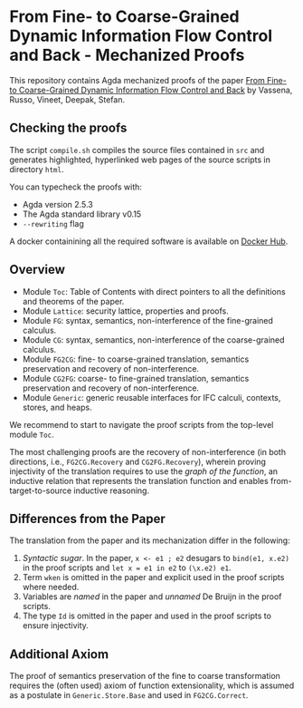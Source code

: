 # From Fine- to Coarse-Grained Dynamic Information Flow Control and Back - Mechanized Proofs

This repository contains Agda mechanized proofs of the paper [From Fine- to Coarse-Grained Dynamic Information Flow Control and Back](https://doi.org/10.1145/3290389) by Vassena, Russo,
Vineet, Deepak, Stefan.

## Checking the proofs

The script `compile.sh` compiles the source files contained in `src` and
generates highlighted, hyperlinked web pages of the source scripts in directory
`html`.

You can typecheck the proofs with:

  - Agda version 2.5.3 
  - The Agda standard library v0.15
  - `--rewriting` flag

A docker containining all the required software is available on [Docker
Hub](https://hub.docker.com/repository/docker/marcovassena/granularity-ftpl).

## Overview
- Module `Toc`: Table of Contents with direct pointers to all the definitions and theorems of the paper.
- Module `Lattice`: security lattice, properties and proofs.
- Module `FG`: syntax, semantics, non-interference of the fine-grained calculus.
- Module `CG`: syntax, semantics, non-interference of the coarse-grained calculus.
- Module `FG2CG`: fine- to coarse-grained translation, semantics preservation and recovery of non-interference.
- Module `CG2FG`: coarse- to fine-grained translation, semantics preservation and recovery of non-interference.
- Module `Generic`: generic reusable interfaces for IFC calculi, contexts, stores, and heaps.

We recommend to start to navigate the proof scripts from the top-level module
`Toc`.

The most challenging proofs are the recovery of non-interference (in both
directions, i.e., `FG2CG.Recovery` and `CG2FG.Recovery`), wherein proving
injectivity of the translation requires to use the _graph of the function_, an
inductive relation that represents the translation function and enables
from-target-to-source inductive reasoning.

## Differences from the Paper
The translation from the paper and its mechanization differ in the following:
1. _Syntactic sugar_. In the paper, `x <- e1 ; e2` desugars to `bind(e1, x.e2)`
   in the proof scripts and `let x = e1 in e2` to `(\x.e2) e1`.
2. Term `wken` is omitted in the paper and explicit used in the proof scripts
   where needed.
3. Variables are _named_ in the paper and _unnamed_ De Bruijn in the proof
   scripts.
4. The type `Id` is omitted in the paper and used in the proof scripts to
   ensure injectivity.

## Additional Axiom
The proof of semantics preservation of the fine to coarse transformation requires
the (often used) axiom of function extensionality, which is assumed as a
postulate in `Generic.Store.Base` and used in `FG2CG.Correct`.
